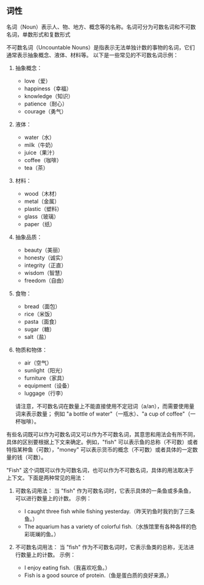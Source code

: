 ## 词性
名词（Noun）表示人、物、地方、概念等的名称。名词可分为可数名词和不可数名词，单数形式和复数形式






不可数名词（Uncountable Nouns）是指表示无法单独计数的事物的名词，它们通常表示抽象概念、液体、材料等。
以下是一些常见的不可数名词示例：

1. 抽象概念：
    - love（爱）
    - happiness（幸福）
    - knowledge（知识）
    - patience（耐心）
    - courage（勇气）
    
1. 液体：
    - water（水）
    - milk（牛奶）
    - juice（果汁）
    - coffee（咖啡）
    - tea（茶）
    
1. 材料：
    - wood（木材）
    - metal（金属）
    - plastic（塑料）
    - glass（玻璃）
    - paper（纸）
	
1. 抽象品质：
    - beauty（美丽）
    - honesty（诚实）
    - integrity（正直）
    - wisdom（智慧）
    - freedom（自由）
	
1. 食物：
    - bread（面包）
    - rice（米饭）
    - pasta（面食）
    - sugar（糖）
    - salt（盐）
    
1. 物质和物体：
    - air（空气）
    - sunlight（阳光）
    - furniture（家具）
    - equipment（设备）
    - luggage（行李）



	请注意，不可数名词在数量上不能直接使用不定冠词（a/an），而需要使用量词来表示数量；
	例如 "a bottle of water"（一瓶水）、"a cup of coffee"（一杯咖啡）。


有些名词既可以作为可数名词又可以作为不可数名词，其意思和用法会有所不同，具体的区别要根据上下文来确定。例如，"fish" 可以表示鱼的总称（不可数）或者特指某种鱼（可数），"money" 可以表示货币的概念（不可数）或者具体的一定数量的钱（可数）。


  
"Fish" 这个词既可以作为可数名词，也可以作为不可数名词，具体的用法取决于上下文。下面是两种常见的用法：

1. 可数名词用法： 当 "fish" 作为可数名词时，它表示具体的一条鱼或多条鱼，可以进行数量上的计数。 示例：
    
    - I caught three fish while fishing yesterday.（昨天钓鱼时我钓到了三条鱼。）
    - The aquarium has a variety of colorful fish.（水族馆里有各种各样的色彩斑斓的鱼。）
2. 不可数名词用法： 当 "fish" 作为不可数名词时，它表示鱼类的总称，无法进行数量上的计数。 示例：
    
    - I enjoy eating fish.（我喜欢吃鱼。）
    - Fish is a good source of protein.（鱼是蛋白质的良好来源。）